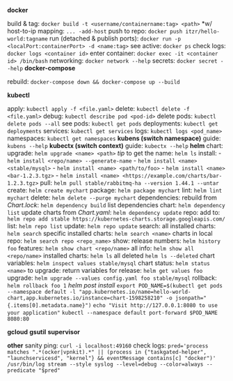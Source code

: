 **docker**

build & tag: `docker build -t <username/containername:tag> <path>` *w/ host-to-ip mapping: `... -add-host`
push to repo: `docker push itzr/hello-world:tagname`
run (detached & publish ports): `docker run -p <localPort:containerPort> -d <name:tag>`
see active: `docker ps`
check logs: `docker logs <container id>`
enter container: `docker exec -it <container id> /bin/bash`
networking: `docker network --help`
secrets: `docker secret --help`
**docker-compose**

rebuild: `docker-compose down && docker-compose up --build` 

**kubectl**

apply: `kubectl apply -f <file.yaml>`
delete: `kubectl delete -f <file.yaml>`
debug: `kubectl describe pod <pod-id>` 
delete pods: `kubectl delete pods --all`
see
   pods: `kubectl get pods`
   deployments: `kubectl get deployments`
   services: `kubectl get services`
   logs: `kubectl logs <pod_name>`
   namespaces: `kubectl get namespaces`
**kubens (switch namespace)**
guide: `kubens --help`
**kubectx (switch context)**
guide: `kubectx --help`
**helm**
chart:
    upgrade: `helm upgrade <name> <path>`
    *tip* to get the name: `helm ls`
    install:
        - `helm install <repo/name> --generate-name`
        - `helm install <name> <stable/mysql>`
        - `helm install <name> <path/to/foo>`
        - `helm install <name> <bar-1.2.3.tgz>`
        - `helm install <name> <https://example.com/charts/bar-1.2.3.tgz>`
    pull: `helm pull stable/rabbitmq-ha --version 1.44.1 --untar`
    create: `helm create mychart`
    package: `helm package mychart`
    lint: `helm lint mychart`
    delete: `helm delete --purge mychart`
dependencies: 
    rebuild from *Chart.lock*: `helm dependency build`
    list dependencies chart: `helm dependency list` 
    update charts from *Chart.yaml*: `helm dependency update`
repo: 
    add to: `helm repo add stable https://kubernetes-charts.storage.googleapis.com/`
    list: `helm repo list`
    update: `helm repo update`
search:
    all installed charts: `helm search`
    specific installed charts: `helm search <name>`
    charts in local repo: `helm search repo <repo_name>`
show: 
    release numbers: `helm history foo`
    features: `helm show chart <repo/name>`
    all info: `helm show all <repo/name>`
    installed charts: `helm ls`
    all deleted `helm ls --deleted`
    chart variables: `helm inspect values stable/mysql`
    chart status: `helm status <name>`
to upgrade:
    return variables for release: `helm get values foo`
    upgrade: `helm upgrade --values config.yaml foo stable/mysql`
    rollback: `helm rollback foo 1`
*helm post install*
`export POD_NAME=$(kubectl get pods --namespace default -l "app.kubernetes.io/name=hello-world-chart,app.kubernetes.io/instance=chart-1598258210" -o jsonpath="{.items[0].metadata.name}")`
`echo "Visit http://127.0.0.1:8080 to use your application"`
`kubectl --namespace default port-forward $POD_NAME 8080:80`
        
**gcloud**
**gsutil**
**supervisor**

**other**
sanity ping: `curl -i localhost:49160`
check logs: `pred='process matches ".*(ocker|vpnkit).*" || (process in {"taskgated-helper", "launchservicesd", "kernel"} && eventMessage contains[c] "docker")' /usr/bin/log stream --style syslog --level=debug --color=always --predicate "$pred"`

